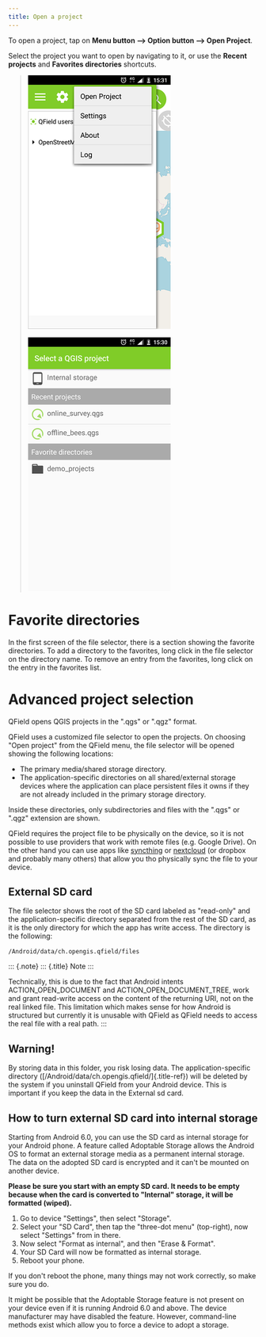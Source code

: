 ```yaml
---
title: Open a project
---
```


To open a project, tap on **Menu button \--\> Option button \--\> Open
Project**.

Select the project you want to open by navigating to it, or use the
**Recent projects** and **Favorites directories** shortcuts.

> ![image](../../assets/images/user-guide_open-project.png)
>
> ![image](../../assets/images/user-guide_open-project-menu.png)

Favorite directories
====================

In the first screen of the file selector, there is a section showing the
favorite directories. To add a directory to the favorites, long click in
the file selector on the directory name. To remove an entry from the
favorites, long click on the entry in the favorites list.

Advanced project selection
==========================

QField opens QGIS projects in the \".qgs\" or \".qgz\" format.

QField uses a customized file selector to open the projects. On choosing
\"Open project\" from the QField menu, the file selector will be opened
showing the following locations:

-   The primary media/shared storage directory.
-   The application-specific directories on all shared/external storage
    devices where the application can place persistent files it owns if
    they are not already included in the primary storage directory.

Inside these directories, only subdirectories and files with the
\".qgs\" or \".qgz\" extension are shown.

QField requires the project file to be physically on the device, so it
is not possible to use providers that work with remote files (e.g.
Google Drive). On the other hand you can use apps like
[syncthing](https://syncthing.net/) or
[nextcloud](https://nextcloud.com/) (or dropbox and probably many
others) that allow you tho physically sync the file to your device.

External SD card
----------------

The file selector shows the root of the SD card labeled as \"read-only\"
and the application-specific directory separated from the rest of the SD
card, as it is the only directory for which the app has write access.
The directory is the following:

``` {.bash}
/Android/data/ch.opengis.qfield/files
```

::: {.note}
::: {.title}
Note
:::

Technically, this is due to the fact that Android intents
ACTION\_OPEN\_DOCUMENT and ACTION\_OPEN\_DOCUMENT\_TREE, work and grant
read-write access on the content of the returning URI, not on the real
linked file. This limitation which makes sense for how Android is
structured but currently it is unusable with QField as QField needs to
access the real file with a real path.
:::

Warning!
--------

By storing data in this folder, you risk losing data. The
application-specific directory
([/Android/data/ch.opengis.qfield/]{.title-ref}) will be deleted by the
system if you uninstall QField from your Android device. This is
important if you keep the data in the External sd card.

How to turn external SD card into internal storage
--------------------------------------------------

Starting from Android 6.0, you can use the SD card as internal storage
for your Android phone. A feature called Adoptable Storage allows the
Android OS to format an external storage media as a permanent internal
storage. The data on the adopted SD card is encrypted and it can't be
mounted on another device.

**Please be sure you start with an empty SD card. It needs to be empty
because when the card is converted to \"Internal\" storage, it will be
formatted (wiped).**

1.  Go to device "Settings", then select "Storage".
2.  Select your \"SD Card\", then tap the "three-dot menu" (top-right),
    now select "Settings" from in there.
3.  Now select "Format as internal", and then "Erase & Format".
4.  Your SD Card will now be formatted as internal storage.
5.  Reboot your phone.

If you don\'t reboot the phone, many things may not work correctly, so
make sure you do.

It might be possible that the Adoptable Storage feature is not present
on your device even if it is running Android 6.0 and above. The device
manufacturer may have disabled the feature. However, command-line
methods exist which allow you to force a device to adopt a storage.
